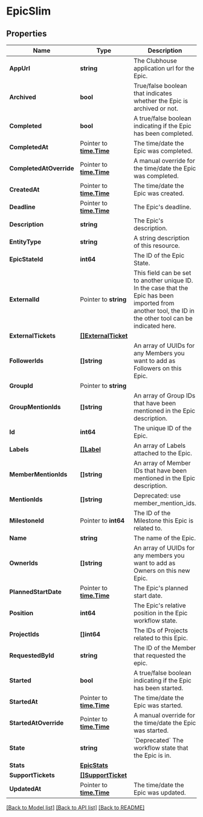 # EpicSlim

## Properties

Name | Type | Description | Notes
------------ | ------------- | ------------- | -------------
**AppUrl** | **string** | The Clubhouse application url for the Epic. | 
**Archived** | **bool** | True/false boolean that indicates whether the Epic is archived or not. | 
**Completed** | **bool** | A true/false boolean indicating if the Epic has been completed. | 
**CompletedAt** | Pointer to [**time.Time**](time.Time.md) | The time/date the Epic was completed. | 
**CompletedAtOverride** | Pointer to [**time.Time**](time.Time.md) | A manual override for the time/date the Epic was completed. | 
**CreatedAt** | Pointer to [**time.Time**](time.Time.md) | The time/date the Epic was created. | 
**Deadline** | Pointer to [**time.Time**](time.Time.md) | The Epic&#39;s deadline. | 
**Description** | **string** | The Epic&#39;s description. | [optional] 
**EntityType** | **string** | A string description of this resource. | 
**EpicStateId** | **int64** | The ID of the Epic State. | 
**ExternalId** | Pointer to **string** | This field can be set to another unique ID. In the case that the Epic has been imported from another tool, the ID in the other tool can be indicated here. | 
**ExternalTickets** | [**[]ExternalTicket**](ExternalTicket.md) |  | 
**FollowerIds** | **[]string** | An array of UUIDs for any Members you want to add as Followers on this Epic. | 
**GroupId** | Pointer to **string** |  | 
**GroupMentionIds** | **[]string** | An array of Group IDs that have been mentioned in the Epic description. | 
**Id** | **int64** | The unique ID of the Epic. | 
**Labels** | [**[]Label**](Label.md) | An array of Labels attached to the Epic. | 
**MemberMentionIds** | **[]string** | An array of Member IDs that have been mentioned in the Epic description. | 
**MentionIds** | **[]string** | Deprecated: use member_mention_ids. | 
**MilestoneId** | Pointer to **int64** | The ID of the Milestone this Epic is related to. | 
**Name** | **string** | The name of the Epic. | 
**OwnerIds** | **[]string** | An array of UUIDs for any members you want to add as Owners on this new Epic. | 
**PlannedStartDate** | Pointer to [**time.Time**](time.Time.md) | The Epic&#39;s planned start date. | 
**Position** | **int64** | The Epic&#39;s relative position in the Epic workflow state. | 
**ProjectIds** | **[]int64** | The IDs of Projects related to this Epic. | 
**RequestedById** | **string** | The ID of the Member that requested the epic. | 
**Started** | **bool** | A true/false boolean indicating if the Epic has been started. | 
**StartedAt** | Pointer to [**time.Time**](time.Time.md) | The time/date the Epic was started. | 
**StartedAtOverride** | Pointer to [**time.Time**](time.Time.md) | A manual override for the time/date the Epic was started. | 
**State** | **string** | &#x60;Deprecated&#x60; The workflow state that the Epic is in. | 
**Stats** | [**EpicStats**](EpicStats.md) |  | 
**SupportTickets** | [**[]SupportTicket**](SupportTicket.md) |  | 
**UpdatedAt** | Pointer to [**time.Time**](time.Time.md) | The time/date the Epic was updated. | 

[[Back to Model list]](../README.md#documentation-for-models) [[Back to API list]](../README.md#documentation-for-api-endpoints) [[Back to README]](../README.md)


